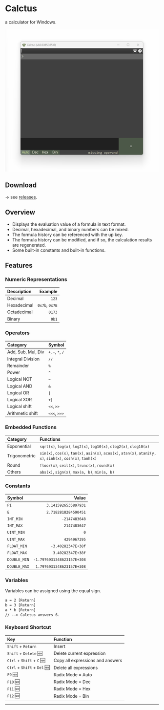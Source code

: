 # Calctus

a calculator for Windows.

![Screen Shot](img/ss.gif)

## Download

→ see [releases](https://github.com/shapoco/calctus/releases).

## Overview

- Displays the evaluation value of a formula in text format.
- Decimal, hexadecimal, and binary numbers can be mixed.
- The formula history can be referenced with the up key.
- The formula history can be modified, and if so, the calculation results are regenerated.
- Some built-in constants and built-in functions.

## Features

### Numeric Representations

|Description|Example|
|:--|--:|
|Decimal|`123`|
|Hexadecimal|`0x7b`, `0x7B`|
|Octadecimal|`0173`|
|Binary|`0b1`|

### Operators

|Category|Symbol|
|:--|:--|
|Add, Sub, Mul, Div|`+`, `-`, `*`, `/`|
|Integral Division|`//`|
|Remainder|`%`|
|Power|`^`|
|Logical NOT|`~`|
|Logical AND|`&`|
|Logical OR|`\|`|
|Logical XOR|`+\|`|
|Logical shift|`<<`, `>>`|
|Arithmetic shift|`<<<`, `>>>`|


### Embedded Functions

|Category|Functions|
|:--|:--|
|Exponential|`sqrt(x)`, `log(x)`, `log2(x)`, `log10(x)`, `clog2(x)`, `clog10(x)`|
|Trigonometric|`sin(x)`, `cos(x)`, `tan(x)`, `asin(x)`, `acos(x)`, `atan(x)`, `atan2(y, x)`, `sinh(x)`, `cosh(x)`, `tanh(x)`|
|Round|`floor(x)`, `ceil(x)`, `trunc(x)`, `round(x)`|
|Others|`abs(x)`, `sign(x)`, `max(a, b)`, `min(a, b)`|

### Constants

|Symbol|Value|
|:--|--:|
|`PI`|`3.1415926535897931`|
|`E`|`2.7182818284590451`|
|`INT_MIN`|`-2147483648`|
|`INT_MAX`|`2147483647`|
|`UINT_MIN`|`0`|
|`UINT_MAX`|`4294967295`|
|`FLOAT_MIN`|`-3.40282347E+38f`|
|`FLOAT_MAX`|`3.40282347E+38f`|
|`DOUBLE_MIN`|`-1.7976931348623157E+308`|
|`DOUBLE_MAX`|`1.7976931348623157E+308`|

### Variables

Variables can be assigned using the equal sign.

```
a = 2 [Return]
b = 3 [Return]
a * b [Return]
// --> Calctus answers 6.
```

### Keyboard Shortcut

|Key|Function|
|:--|:--|
|`Shift` + `Return`|Insert|
|`Shift` + `Delete` :new:|Delete current expression|
|`Ctrl` + `Shift` + `C` :new:|Copy all expressions and answers|
|`Ctrl` + `Shift` + `Del` :new:|Delete all expressions|
|`F9` :new:|Radix Mode = Auto|
|`F10` :new:|Radix Mode = Dec|
|`F11` :new:|Radix Mode = Hex|
|`F12` :new:|Radix Mode = Bin|

----
